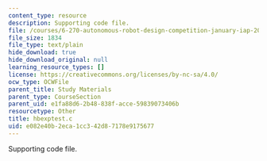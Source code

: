 ```yaml
---
content_type: resource
description: Supporting code file.
file: /courses/6-270-autonomous-robot-design-competition-january-iap-2005/e082e40b2eca1cc342d87178e9175677_hbexptest.c
file_size: 1834
file_type: text/plain
hide_download: true
hide_download_original: null
learning_resource_types: []
license: https://creativecommons.org/licenses/by-nc-sa/4.0/
ocw_type: OCWFile
parent_title: Study Materials
parent_type: CourseSection
parent_uid: e1fa88d6-2b48-838f-acce-59839073406b
resourcetype: Other
title: hbexptest.c
uid: e082e40b-2eca-1cc3-42d8-7178e9175677
---
```

Supporting code file.